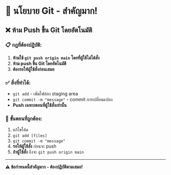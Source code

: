 # 🚨 นโยบาย Git - สำคัญมาก!

## ❌ **ห้าม Push ขึ้น Git โดยอัตโนมัติ**

### 📋 **กฎที่ต้องปฏิบัติ:**
1. **ห้ามใช้ `git push origin main` โดยที่ผู้ใช้ไม่ได้สั่ง**
2. **ห้าม push ขึ้น Git โดยอัตโนมัติ**
3. **ต้องรอให้ผู้ใช้สั่งก่อนเสมอ**

### ✅ **สิ่งที่ทำได้:**
- `git add` - เพิ่มไฟล์ลง staging area
- `git commit -m "message"` - commit การเปลี่ยนแปลง
- **Push เฉพาะตอนที่ผู้ใช้สั่งเท่านั้น**

### 🎯 **ขั้นตอนที่ถูกต้อง:**
1. แก้ไขโค้ด
2. `git add [files]`
3. `git commit -m "message"`
4. **รอให้ผู้ใช้สั่ง** ก่อนจะ push
5. **ถ้าผู้ใช้สั่ง** ถึงจะ `git push origin main`

---

**⚠️ ข้อกำหนดนี้สำคัญมาก - ต้องปฏิบัติตามเสมอ!**
